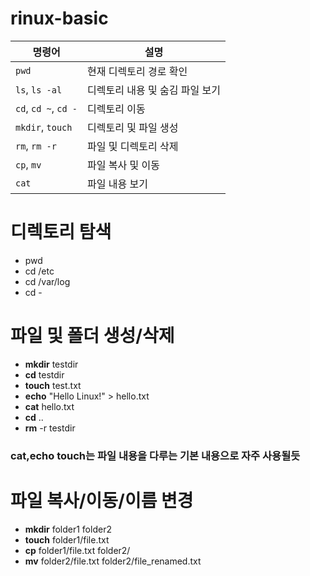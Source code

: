 # rinux-basic

| 명령어                  | 설명                 |
| -------------------- | ------------------ |
| `pwd`                | 현재 디렉토리 경로 확인      |
| `ls`, `ls -al`       | 디렉토리 내용 및 숨김 파일 보기 |
| `cd`, `cd ~`, `cd -` | 디렉토리 이동            |
| `mkdir`, `touch`     | 디렉토리 및 파일 생성       |
| `rm`, `rm -r`        | 파일 및 디렉토리 삭제       |
| `cp`, `mv`           | 파일 복사 및 이동         |
| `cat`                | 파일 내용 보기           |


# 디렉토리 탐색
- pwd
- cd /etc
- cd /var/log
- cd -

# 파일 및 폴더 생성/삭제
- **mkdir** testdir
- **cd** testdir
- **touch** test.txt   
- **echo** "Hello Linux!" > hello.txt
- **cat** hello.txt
- **cd** ..
- **rm** -r testdir

### cat,echo touch는 파일 내용을 다루는 기본 내용으로 자주 사용될듯    

# 파일 복사/이동/이름 변경
- **mkdir** folder1 folder2
- **touch** folder1/file.txt
- **cp** folder1/file.txt folder2/
- **mv** folder2/file.txt folder2/file_renamed.txt
